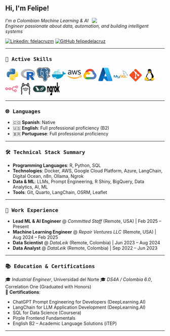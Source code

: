 <h2> Hi, I'm Felipe!</h2>
<img align='right' src="https://media4.giphy.com/media/v1.Y2lkPTc5MGI3NjExbDk4NnA4NWw5aTV3b3JhcnJxMXBla3FkNmMwajlvaGk0NWY2M3piNSZlcD12MV9pbnRlcm5hbF9naWZfYnlfaWQmY3Q9Zw/heCTtruVPl8OH8DyHd/giphy.gif" width="230">

<p><em>I'm a Colombian Machine Learning & AI Engineer passionate about data, automation, and building intelligent systems </em></p>

[![Linkedin: fdelacruzm](https://img.shields.io/badge/-Connect-blue?style=flat-square&logo=Linkedin&logoColor=white&link=https://www.linkedin.com/in/fdelacruzm/)](https://www.linkedin.com/in/fdelacruzm/)
[![GitHub felipedelacruz](https://img.shields.io/github/followers/felipedelacruz?label=follow&style=social)](https://github.com/felipedelacruz)

---

### <tt>🧠 Active Skills</tt>

<section>
  <div>
    <img src="https://github.com/devicons/devicon/blob/master/icons/python/python-original.svg" title="Python" alt="Python" width="45" height="45"/>
    <img src="https://github.com/devicons/devicon/blob/master/icons/r/r-original.svg" title="R" alt="R" width="45" height="45"/>
    <img src="https://github.com/devicons/devicon/blob/master/icons/postgresql/postgresql-original.svg" title="PostgreSQL" alt="PostgreSQL" width="45" height="45"/>
    <img src="https://github.com/devicons/devicon/blob/master/icons/docker/docker-plain.svg" title="Docker" alt="Docker" width="45" height="45"/>
    <img src="https://github.com/devicons/devicon/blob/master/icons/amazonwebservices/amazonwebservices-original-wordmark.svg" title="AWS" alt="AWS" width="45" height="45"/>
    <img src="https://github.com/devicons/devicon/blob/master/icons/googlecloud/googlecloud-original.svg" title="GCP" alt="GCP" width="45" height="45"/>
    <img src="https://github.com/devicons/devicon/blob/master/icons/azure/azure-original.svg" title="Azure" alt="Azure" width="45" height="45"/>
    <img src="https://github.com/devicons/devicon/blob/master/icons/mysql/mysql-original-wordmark.svg" title="MySQL" alt="MySQL" width="45" height="45"/>
    <img src="https://github.com/devicons/devicon/blob/master/icons/git/git-original.svg" title="Git" alt="Git" width="40" height="40"/>
    <img src="https://github.com/devicons/devicon/blob/master/icons/linux/linux-original.svg" title="Linux" alt="Linux" width="40" height="40"/>
    <img src="Assets/n8n-color.svg" title="n8n" alt="n8n" width="40" height="40"/>
    <img src="Assets/ollama.svg" title="Ollama" alt="Ollama" width="40" height="40"/>
    <img src="Assets/langchain-color.svg" title="LangChain" alt="LangChain" width="40" height="40"/>
    <img src="Assets/ngrok.svg" title="Ngrok" alt="Ngrok" width="40" height="40"/>
  </div>
</section>

---

### <tt>🌐 Languages</tt>

- 🇨🇴 **Spanish**: Native  
- 🇺🇸 **English**: Full professional proficiency (B2)  
- 🇧🇷 **Portuguese**: Full professional proficiency  

---

### <tt>🛠️ Technical Stack Summary</tt>

- **Programming Languages**: R, Python, SQL  
- **Technologies**: Docker, AWS, Google Cloud Platform, Azure, LangChain, Digital Ocean, n8n, Ollama, Ngrok  
- **Data & ML**: LLMs, Prompt Engineering, R Shiny, BigQuery, Data Analytics, AI, ML  
- **Tools**: Git, Quarto, LangChain, OSRM, Leaflet

---

### <tt>💼 Work Experience</tt>

- **Lead ML & AI Engineer** @ *Committed Staff* (Remote, USA) | Feb 2025 – Present  
- **Machine Learning Engineer** @ *Repair Ventures LLC* (Remote, USA) | Aug 2024 – Feb 2025  
- **Data Scientist** @ *DataLeik* (Remote, Colombia) | Jun 2023 – Aug 2024  
- **Data Analyst** @ *DataLeik* (Remote, Colombia) | Sep 2022 – Jun 2023  

---

### <tt>📚 Education & Certifications</tt>

🎓 *Industrial Engineer*, Universidad del Norte 
🎓 *DS4A / Colombia 6.0*, Correlation One (Graduated with Honors)  
📜 **Certifications**:
- ChatGPT Prompt Engineering for Developers (DeepLearning.AI)  
- LangChain for LLM Application Development (DeepLearning.AI)  
- SQL for Data Science (Coursera)  
- Pirple Frontend Fundamentals  
- English B2 – Academic Language Solutions (iTEP)

---
